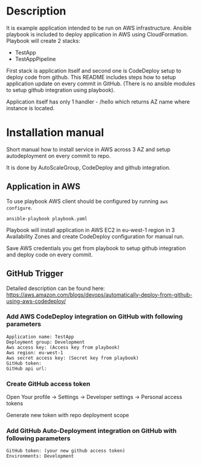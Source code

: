 # Description

It is example application intended to be run on AWS infrastructure. Ansible playbook is included to deploy application in AWS using CloudFormation. Playbook will create 2 stacks:

- TestApp
- TestAppPipeline

First stack is application itself and second one is CodeDeploy setup to deploy code from github. This README includes steps how to setup application update on every commit in GitHub. (There is no ansible modules to setup github integration using playbook).

Application itself has only 1 handler - /hello which returns AZ name where instance is located.

# Installation manual

Short manual how to install service in AWS across 3 AZ and setup autodeployment on every commit to repo.

It is done by AutoScaleGroup, CodeDeploy and github integration.

## Application in AWS

To use playbook AWS client should be configured by running `aws configure`.

```
ansible-playbook playbook.yaml
```

Playbook will install application in AWS EC2 in eu-west-1 region in 3 Availability Zones and create CodeDeploy configuration for manual run.

Save AWS credentials you get from playbook to setup github integration and deploy code on every commit.

## GitHub Trigger

Detailed description can be found here: https://aws.amazon.com/blogs/devops/automatically-deploy-from-github-using-aws-codedeploy/

### Add  AWS CodeDeploy integration on GitHub with following parameters

```
Application name: TestApp
Deployment group: Development
Aws access key: (Access key from playbook)
Aws region: eu-west-1
Aws secret access key: (Secret key from playbook)
GitHub token:
GitHub api url:
```

### Create GitHub access token

Open Your profile -> Settings -> Developer settings -> Personal access tokens

Generate new token with  repo deployment scope

### Add  GitHub Auto-Deployment integration on GitHub with following parameters

```
GitHub token: (your new github access token)
Environments: Development
```
